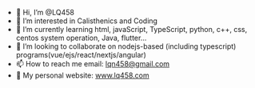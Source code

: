 - 👋 Hi, I’m @LQ458
- 👀 I’m interested in Calisthenics and Coding
- 🌱 I’m currently learning html, javaScript, TypeScript, python, c++, css, centos system operation, Java, flutter...
- 💞️ I’m looking to collaborate on nodejs-based (including typescript) programs(vue/ejs/react/nextjs/angular)
- 📫 How to reach me email: lqn458@gmail.com
- 👨 My personal website: www.lq458.com

<!---
LQ458/LQ458 is a ✨ special ✨ repository because its `README.md` (this file) appears on your GitHub profile.
You can click the Preview link to take a look at your changes.
--->
